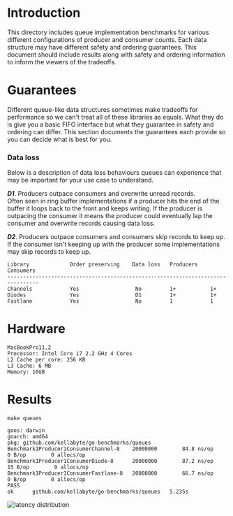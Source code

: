 # Introduction
This directory includes queue implementation benchmarks for various different configurations of producer and consumer counts. Each data structure may have different safety and ordering guarantees. This document should include results along with safety and ordering information to inform the viewers of the tradeoffs.

# Guarantees
Different queue-like data structures sometimes make tradeoffs for performance so we can't treat all of these libraries as equals. What they do is give you a basic FIFO interface but what they guarantee in safety and ordering can differ. This section documents the guarantees each provide so you can decide what is best for you.

### Data loss
Below is a description of data loss behaviours queues can experience that may be important for your use case to understand.

**_D1_**. Producers outpace consumers and overwrite unread records.  
Often seen in ring buffer implementations if a producer hits the end of the buffer it loops back to the front and keeps writing. If the producer is outpacing the consumer it means the producer could eventually lap the consumer and overwrite records causing data loss.

**_D2_**. Producers outpace consumers and consumers skip records to keep up.  
If the consumer isn't keeping up with the producer some implementations may skip records to keep up.

```
Library             Order preserving    Data loss   Producers    Consumers
--------------------------------------------------------------------------------
Channels            Yes                  No         1+           1+
Diodes              Yes                  D1         1+           1+
Fastlane            Yes                  No         1            1
```

# Hardware
```
MacBookPro11,2
Processor: Intel Core i7 2.2 GHz 4 Cores
L2 Cache per core: 256 KB
L3 Cache: 6 MB
Memory: 16GB
```

# Results
```
make queues

goos: darwin
goarch: amd64
pkg: github.com/kellabyte/go-benchmarks/queues
Benchmark1Producer1ConsumerChannel-8    20000000        84.8 ns/op       0 B/op	       0 allocs/op
Benchmark1Producer1ConsumerDiode-8      20000000        87.2 ns/op      15 B/op	       0 allocs/op
Benchmark1Producer1ConsumerFastlane-8   20000000        66.7 ns/op       0 B/op	       0 allocs/op
PASS
ok  	github.com/kellabyte/go-benchmarks/queues	5.235s
```

![latency distribution](https://i.imgur.com/xTz9vEC.png)